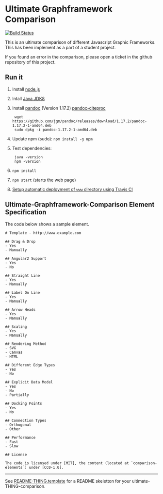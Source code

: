 # Ultimate Graphframework Comparison

[![Build Status](https://travis-ci.org/ultimate-comparisons/ultimate-graphframework-comparison.svg?branch=master)](https://travis-ci.org/ultimate-comparisons/ultimate-graphframework-comparison)

This is an ultimate comparison of different Javascript Graphic Frameworks. This has been implement as a part of a student project.

If you found an error in the comparison, please open a ticket in the github repository of this project.

## Run it
1. Install [node.js](https://nodejs.org/en/)
2. Intall [Java JDK8](http://www.oracle.com/technetwork/java/javase/downloads/jdk8-downloads-2133151.html)
3. Install [pandoc](http://pandoc.org/installing.html) (Version 1.17.2) [pandoc-citeproc](https://hackage.haskell.org/package/pandoc-citeproc)
        
        wget https://github.com/jgm/pandoc/releases/download/1.17.2/pandoc-1.17.2-1-amd64.deb
        sudo dpkg -i pandoc-1.17.2-1-amd64.deb
        
4. Update npm (sudo): `npm install -g npm`
5. Test dependencies:

        java -version
        npm -version

6. `npm install`
7. `npm start` (starts the web page)
8. [Setup automatic deployment of `www` directory using Travis CI](https://github.com/ultimate-comparisons/ultimate-comparison-BASE/wiki/Build-and-deploy-project-with-Travis-CI)

## Ultimate-Graphframework-Comparison Element Specification
The code below shows a sample element.

    # Template - http://www.example.com

    ## Drag & Drop
    - Yes
    - Manually

    ## Angular2 Support
    - Yes
    - No

    ## Straight Line
    - Yes
    - Manually

    ## Label On Line
    - Yes
    - Manually

    ## Arrow Heads
    - Yes
    - Manually

    ## Scaling
    - Yes
    - Manually

    ## Rendering Method
    - SVG
    - Canvas
    - HTML

    ## Different Edge Types
    - Yes
    - No

    ## Explicit Data Model
    - Yes
    - No
    - Partially

    ## Docking Points
    - Yes
    - No

    ## Connection Types
    - Orthogonal
    - Other

    ## Performance
    - Fast
    - Slow

    ## License

    The code is licensed under [MIT], the content (located at `comparison-elements`) under [CC0-1.0].

  [CC0-1.0]: https://creativecommons.org/publicdomain/zero/1.0/

<hr />

See [README-THING.template](https://github.com/ultimate-comparisons/ultimate-comparison-BASE/blob/master/README-THING.template.md) for a README skeletton for your ultimate-THING-comparison.

  [MIT]: https://opensource.org/licenses/MIT
  [CC-BY-SA-4.0]: http://creativecommons.org/licenses/by-sa/4.0/
